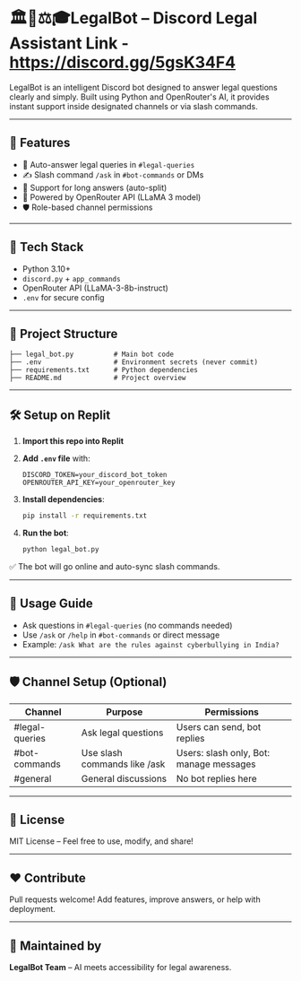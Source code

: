# 🏛️📜⚖️🎓LegalBot – Discord Legal Assistant Link - https://discord.gg/5gsK34F4

LegalBot is an intelligent Discord bot designed to answer legal questions clearly and simply. Built using Python and OpenRouter's AI, it provides instant support inside designated channels or via slash commands.

---

## 🚀 Features

* 🤖 Auto-answer legal queries in `#legal-queries`
* ✍️ Slash command `/ask` in `#bot-commands` or DMs
* 📄 Support for long answers (auto-split)
* 🧠 Powered by OpenRouter API (LLaMA 3 model)
* 🛡️ Role-based channel permissions

---

## 🔧 Tech Stack

* Python 3.10+
* `discord.py` + `app_commands`
* OpenRouter API (LLaMA-3-8b-instruct)
* `.env` for secure config

---

## 📁 Project Structure

```
├── legal_bot.py          # Main bot code
├── .env                  # Environment secrets (never commit)
├── requirements.txt      # Python dependencies
├── README.md             # Project overview
```

---

## 🛠️ Setup on Replit

1. **Import this repo into Replit**
2. **Add ********`.env`******** file** with:

   ```env
   DISCORD_TOKEN=your_discord_bot_token
   OPENROUTER_API_KEY=your_openrouter_key
   ```
3. **Install dependencies**:

   ```bash
   pip install -r requirements.txt
   ```
4. **Run the bot**:

   ```bash
   python legal_bot.py
   ```

✅ The bot will go online and auto-sync slash commands.

---

## 📌 Usage Guide

* Ask questions in `#legal-queries` (no commands needed)
* Use `/ask` or `/help` in `#bot-commands` or direct message
* Example: `/ask What are the rules against cyberbullying in India?`

---

## 🛡️ Channel Setup (Optional)

| Channel        | Purpose                      | Permissions                             |
| -------------- | ---------------------------- | --------------------------------------- |
| #legal-queries | Ask legal questions          | Users can send, bot replies             |
| #bot-commands  | Use slash commands like /ask | Users: slash only, Bot: manage messages |
| #general       | General discussions          | No bot replies here                     |

---

## 📜 License

MIT License – Feel free to use, modify, and share!

---

## ❤️ Contribute

Pull requests welcome! Add features, improve answers, or help with deployment.

---

## 🤖 Maintained by

**LegalBot Team** – AI meets accessibility for legal awareness.
